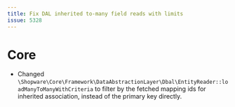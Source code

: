 ```yaml
---
title: Fix DAL inherited to-many field reads with limits
issue: 5328
---
```

# Core
* Changed `\Shopware\Core\Framework\DataAbstractionLayer\Dbal\EntityReader::loadManyToManyWithCriteria` to filter by the fetched mapping ids for inherited association, instead of the primary key directly.

